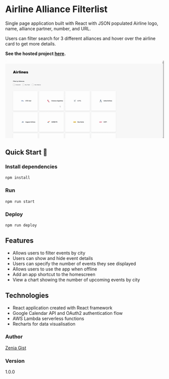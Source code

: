 # Airline Alliance Filterlist

Single page application built with React with JSON populated Airline logo, name, alliance partner, number, and URL.

Users can filter search for 3 different alliances and hover over the airline card to get more details.

**See the hosted project [here](https://airlines-alliance-filterlist.netlify.app/).**

![Event Meetup App Showcase](public/airlines-alliance-filterlist-showcase.gif)

## Quick Start 🚀

### Install dependencies

```
npm install
```

### Run

```
npm run start
```

### Deploy

```
npm run deploy
```

## Features

- Allows users to filter events by city
- Users can show and hide event details
- Users can specify the number of events they see displayed
- Allows users to use the app when offline
- Add an app shortcut to the homescreen
- View a chart showing the number of upcoming events by city

## Technologies
- React application created with React framework
- Google Calendar API and OAuth2 authentication flow
- AWS Lambda serverless functions
- Recharts for data visualisation

### Author

[Zenia Gist](https://zeniagist.github.io)

### Version

1.0.0
